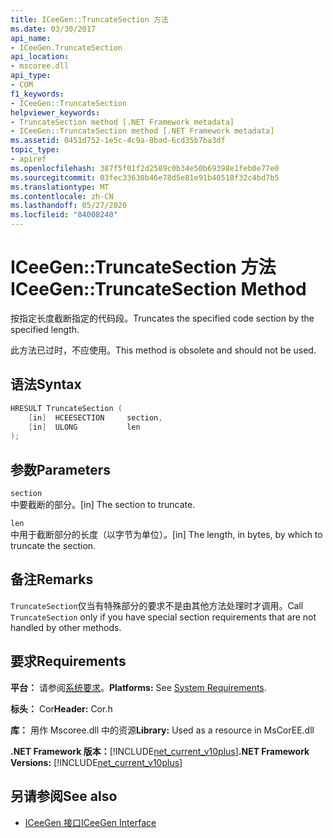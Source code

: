 ```yaml
---
title: ICeeGen::TruncateSection 方法
ms.date: 03/30/2017
api_name:
- ICeeGen.TruncateSection
api_location:
- mscoree.dll
api_type:
- COM
f1_keywords:
- ICeeGen::TruncateSection
helpviewer_keywords:
- TruncateSection method [.NET Framework metadata]
- ICeeGen::TruncateSection method [.NET Framework metadata]
ms.assetid: 0451d752-1e5c-4c9a-8bad-6cd35b7ba3df
topic_type:
- apiref
ms.openlocfilehash: 387f5f01f2d2589c0b34e50b69398e1feb0e77e0
ms.sourcegitcommit: 03fec33630b46e78d5e81e91b40518f32c4bd7b5
ms.translationtype: MT
ms.contentlocale: zh-CN
ms.lasthandoff: 05/27/2020
ms.locfileid: "84008240"
---
```

# <a name="iceegentruncatesection-method"></a><span data-ttu-id="8adca-102">ICeeGen::TruncateSection 方法</span><span class="sxs-lookup"><span data-stu-id="8adca-102">ICeeGen::TruncateSection Method</span></span>
<span data-ttu-id="8adca-103">按指定长度截断指定的代码段。</span><span class="sxs-lookup"><span data-stu-id="8adca-103">Truncates the specified code section by the specified length.</span></span>  
  
 <span data-ttu-id="8adca-104">此方法已过时，不应使用。</span><span class="sxs-lookup"><span data-stu-id="8adca-104">This method is obsolete and should not be used.</span></span>  
  
## <a name="syntax"></a><span data-ttu-id="8adca-105">语法</span><span class="sxs-lookup"><span data-stu-id="8adca-105">Syntax</span></span>  
  
```cpp  
HRESULT TruncateSection (  
    [in]  HCEESECTION     section,  
    [in]  ULONG           len  
);  
```  
  
## <a name="parameters"></a><span data-ttu-id="8adca-106">参数</span><span class="sxs-lookup"><span data-stu-id="8adca-106">Parameters</span></span>  
 `section`  
 <span data-ttu-id="8adca-107">中要截断的部分。</span><span class="sxs-lookup"><span data-stu-id="8adca-107">[in] The section to truncate.</span></span>  
  
 `len`  
 <span data-ttu-id="8adca-108">中用于截断部分的长度（以字节为单位）。</span><span class="sxs-lookup"><span data-stu-id="8adca-108">[in] The length, in bytes, by which to truncate the section.</span></span>  
  
## <a name="remarks"></a><span data-ttu-id="8adca-109">备注</span><span class="sxs-lookup"><span data-stu-id="8adca-109">Remarks</span></span>  
 <span data-ttu-id="8adca-110">`TruncateSection`仅当有特殊部分的要求不是由其他方法处理时才调用。</span><span class="sxs-lookup"><span data-stu-id="8adca-110">Call `TruncateSection` only if you have special section requirements that are not handled by other methods.</span></span>  
  
## <a name="requirements"></a><span data-ttu-id="8adca-111">要求</span><span class="sxs-lookup"><span data-stu-id="8adca-111">Requirements</span></span>  
 <span data-ttu-id="8adca-112">**平台：** 请参阅[系统要求](../../get-started/system-requirements.md)。</span><span class="sxs-lookup"><span data-stu-id="8adca-112">**Platforms:** See [System Requirements](../../get-started/system-requirements.md).</span></span>  
  
 <span data-ttu-id="8adca-113">**标头：** Cor</span><span class="sxs-lookup"><span data-stu-id="8adca-113">**Header:** Cor.h</span></span>  
  
 <span data-ttu-id="8adca-114">**库：** 用作 Mscoree.dll 中的资源</span><span class="sxs-lookup"><span data-stu-id="8adca-114">**Library:** Used as a resource in MsCorEE.dll</span></span>  
  
 <span data-ttu-id="8adca-115">**.NET Framework 版本：**[!INCLUDE[net_current_v10plus](../../../../includes/net-current-v10plus-md.md)]</span><span class="sxs-lookup"><span data-stu-id="8adca-115">**.NET Framework Versions:** [!INCLUDE[net_current_v10plus](../../../../includes/net-current-v10plus-md.md)]</span></span>  
  
## <a name="see-also"></a><span data-ttu-id="8adca-116">另请参阅</span><span class="sxs-lookup"><span data-stu-id="8adca-116">See also</span></span>

- [<span data-ttu-id="8adca-117">ICeeGen 接口</span><span class="sxs-lookup"><span data-stu-id="8adca-117">ICeeGen Interface</span></span>](iceegen-interface.md)
